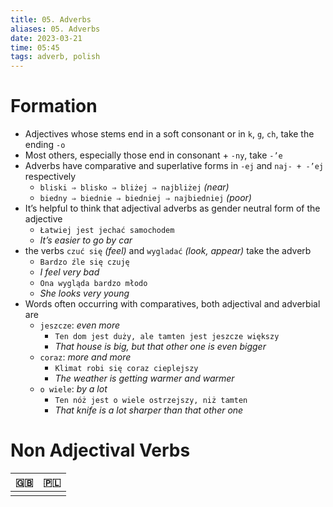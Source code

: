 ```yaml
---
title: 05. Adverbs
aliases: 05. Adverbs
date: 2023-03-21
time: 05:45
tags: adverb, polish
---
```


# Formation

-   Adjectives whose stems end in a soft consonant or in `k`, `g`, `ch`, take the ending `-o`
-   Most others, especially those end in consonant + `-ny`, take `-’e`
-   Adverbs have comparative and superlative forms in `-ej` and `naj- + -’ej` respectively
    -   `bliski ⇒ blisko ⇒ bliżej ⇒ najbliżej` _(near)_
    -   `biedny ⇒ biednie ⇒ biedniej ⇒ najbiedniej` _(poor)_
-   It’s helpful to think that adjectival adverbs as gender neutral form of the adjective
    -   `Łatwiej jest jechać samochodem`
    -   _It’s easier to go by car_
- the verbs `czuć się` *(feel)* and `wygladać` *(look, appear)* take the adverb
	- `Bardzo źle się czuję`
	- *I feel very bad*
	- `Ona wygląda bardzo młodo`
	- *She looks very young*
- Words often occurring with comparatives, both adjectival and adverbial are 
	- `jeszcze`: *even more*
		- `Ten dom jest duży, ale tamten jest jeszcze większy`
		- *That house is big, but that other one is even bigger*
	- `coraz`: *more and more*
		- `Klimat robi się coraz cieplejszy`
		- *The weather is getting warmer and warmer* 
	- `o wiele`: *by a lot*
		- `Ten nóż jest o wiele ostrzejszy, niż tamten`
		- *That knife is a lot sharper than that other one*

# Non Adjectival Verbs


| 🇬🇧  | 🇵🇱  |
| --- | --- |
|     |     |